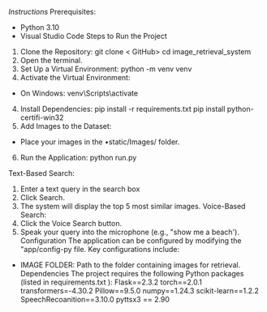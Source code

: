 *Instructions*
Prerequisites:
- Python 3.10
- Visual Studio Code
Steps to Run the Project
1. Clone the Repository: git clone < GitHub> cd image_retrieval_system
2. Open the terminal.
3. Set Up a Virtual Environment: python -m venv venv
4. Activate the Virtual Environment:
- On Windows:
    venv\Scripts\activate
4. Install Dependencies:
pip install -r requirements.txt
pip install python-certifi-win32
5. Add Images to the Dataset:
- Place your images in the
•static/Images/
folder.
6. Run
the Application:
python run.py

Text-Based Search:
1. Enter a text query in the search box
2. Click Search.
3. The system will display the top 5 most similar images.
Voice-Based Search:
1. Click the Voice Search button.
2. Speak your query into the microphone (e.g.,
"show me a beach').
Configuration
The application can be configured by modifying the
"app/config-py file. Key configurations include:
- IMAGE FOLDER: Path to the folder containing images for retrieval.
Dependencies
The project requires the following Python packages (listed in
requirements.txt ):
Flask==2.3.2
torch==2.0.1
transformers=-4.30.2
Pillow==9.5.0 numpy==1.24.3
scikit-learn==1.2.2
SpeechRecoanition==3.10.0
pyttsx3 == 2.90

